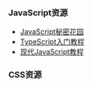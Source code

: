 

### JavaScript资源

+ [JavaScript秘密花园](http://bonsaiden.github.io/JavaScript-Garden/zh/)
+ [TypeScript入门教程](https://ts.xcatliu.com/introduction/what-is-typescript.html)
+ [现代JavaScript教程](https://zh.javascript.info/)



### CSS资源

